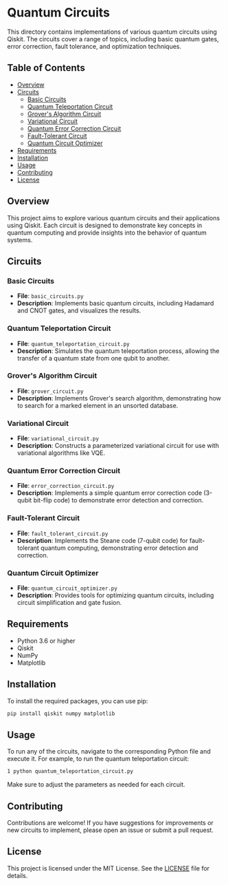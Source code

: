 # Quantum Circuits

This directory contains implementations of various quantum circuits using Qiskit. The circuits cover a range of topics, including basic quantum gates, error correction, fault tolerance, and optimization techniques.

## Table of Contents

- [Overview](#overview)
- [Circuits](#circuits)
  - [Basic Circuits](#basic-circuits)
  - [Quantum Teleportation Circuit](#quantum-teleportation-circuit)
  - [Grover's Algorithm Circuit](#grovers-algorithm-circuit)
  - [Variational Circuit](#variational-circuit)
  - [Quantum Error Correction Circuit](#quantum-error-correction-circuit)
  - [Fault-Tolerant Circuit](#fault-tolerant-circuit)
  - [Quantum Circuit Optimizer](#quantum-circuit-optimizer)
- [Requirements](#requirements)
- [Installation](#installation)
- [Usage](#usage)
- [Contributing](#contributing)
- [License](#license)

## Overview

This project aims to explore various quantum circuits and their applications using Qiskit. Each circuit is designed to demonstrate key concepts in quantum computing and provide insights into the behavior of quantum systems.

## Circuits

### Basic Circuits
- **File**: `basic_circuits.py`
- **Description**: Implements basic quantum circuits, including Hadamard and CNOT gates, and visualizes the results.

### Quantum Teleportation Circuit
- **File**: `quantum_teleportation_circuit.py`
- **Description**: Simulates the quantum teleportation process, allowing the transfer of a quantum state from one qubit to another.

### Grover's Algorithm Circuit
- **File**: `grover_circuit.py`
- **Description**: Implements Grover's search algorithm, demonstrating how to search for a marked element in an unsorted database.

### Variational Circuit
- **File**: `variational_circuit.py`
- **Description**: Constructs a parameterized variational circuit for use with variational algorithms like VQE.

### Quantum Error Correction Circuit
- **File**: `error_correction_circuit.py`
- **Description**: Implements a simple quantum error correction code (3-qubit bit-flip code) to demonstrate error detection and correction.

### Fault-Tolerant Circuit
- **File**: `fault_tolerant_circuit.py`
- **Description**: Implements the Steane code (7-qubit code) for fault-tolerant quantum computing, demonstrating error detection and correction.

### Quantum Circuit Optimizer
- **File**: `quantum_circuit_optimizer.py`
- **Description**: Provides tools for optimizing quantum circuits, including circuit simplification and gate fusion.

## Requirements

- Python 3.6 or higher
- Qiskit
- NumPy
- Matplotlib

## Installation

To install the required packages, you can use pip:

```bash
pip install qiskit numpy matplotlib
```

## Usage
To run any of the circuits, navigate to the corresponding Python file and execute it. For example, to run the quantum teleportation circuit:

```bash
1 python quantum_teleportation_circuit.py
```

Make sure to adjust the parameters as needed for each circuit.

## Contributing
Contributions are welcome! If you have suggestions for improvements or new circuits to implement, please open an issue or submit a pull request.

## License
This project is licensed under the MIT License. See the [LICENSE](LICENSE) file for details.
